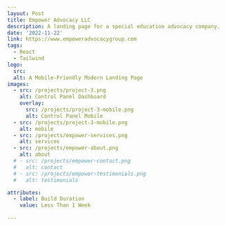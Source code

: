 ```yaml
---
layout: Post
title: Empower Advocacy LLC 
description: A landing page for a special education advocacy company. 
date: '2022-11-22'
link: https://www.empoweradvocacygroup.com
tags:
  - React
  - Tailwind
logo:
  src: 
  alt: A Mobile-Friendly Modern Landing Page
images:
  - src: /projects/project-3.png
    alt: Control Panel Dashboard
    overlay:
      src: /projects/project-3-mobile.png
      alt: Control Panel Mobile
  - src: /projects/project-3-mobile.png
    alt: mobile
  - src: /projects/empower-services.png
    alt: services
  - src: /projects/empower-about.png
    alt: about
  # - src: /projects/empower-contact.png
  #   alt: contact
  # - src: /projects/empower-testimonials.png
  #   alt: testimonials

attributes:
  - label: Build Duration
    value: Less Than 1 Week
 
---
```


